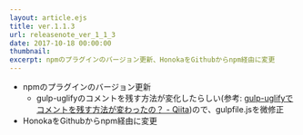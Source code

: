 ```yaml
---
layout: article.ejs
title: ver.1.1.3
url: releasenote_ver_1_1_3
date: 2017-10-18 00:00:00
thumbnail: 
excerpt: npmのプラグインのバージョン更新、HonokaをGithubからnpm経由に変更
---
```


* npmのプラグインのバージョン更新
  * gulp-uglifyのコメントを残す方法が変化したらしい(参考: [gulp-uglifyでコメントを残す方法が変わったの？ - Qiita][0])ので、gulpfile.jsを微修正
* HonokaをGithubからnpm経由に変更

[0]: https://qiita.com/tawatawa/items/515d8a58299b6dcd18f6
